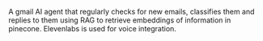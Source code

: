 A gmail AI agent  that regularly checks for new emails, classifies them and replies to them using RAG to retrieve embeddings of information in pinecone. Elevenlabs is used for voice integration.
